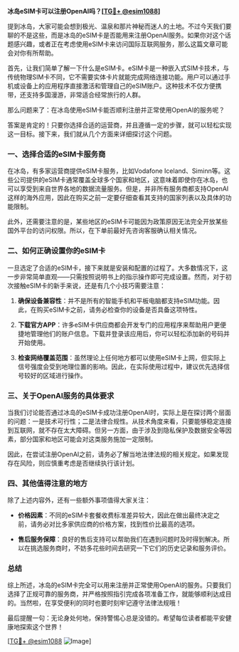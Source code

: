 **冰岛eSIM卡可以注册OpenAI吗？[[TG💪+ @esim1088](https://t.me/s/esim1088)]**

提到冰岛，大家可能会想到极光、温泉和那片神秘而迷人的土地。不过今天我们要聊的不是这些，而是冰岛的eSIM卡是否能用来注册OpenAI服务。如果你对这个话题感兴趣，或者正在考虑使用eSIM卡来访问国际互联网服务，那么这篇文章可能会对你有所帮助。

首先，让我们简单了解一下什么是eSIM卡。eSIM卡是一种嵌入式SIM卡技术，与传统物理SIM卡不同，它不需要实体卡片就能完成网络连接功能。用户可以通过手机或设备上的应用程序直接激活和管理自己的eSIM账户。这种技术不仅方便携带，还支持多国漫游，非常适合经常旅行的人群。

那么问题来了：在冰岛使用eSIM卡能否顺利注册并正常使用OpenAI的服务呢？

答案是肯定的！只要你选择合适的运营商，并且遵循一定的步骤，就可以轻松实现这一目标。接下来，我们就从几个方面来详细探讨这个问题。

### 一、选择合适的eSIM卡服务商

在冰岛，有多家运营商提供eSIM卡服务，比如Vodafone Iceland、Siminn等。这些公司提供的eSIM卡通常覆盖全球多个国家和地区，这意味着即使你在冰岛，也可以享受到来自世界各地的数据流量服务。但是，并非所有服务商都支持OpenAI这样的海外应用，因此在购买之前一定要仔细查看其支持的国家列表以及具体的功能限制。

此外，还需要注意的是，某些地区的eSIM卡可能因为政策原因无法完全开放某些国外平台的访问权限。所以，在下单前最好先咨询客服确认相关情况。

### 二、如何正确设置你的eSIM卡

一旦选定了合适的eSIM卡，接下来就是安装和配置的过程了。大多数情况下，这一步非常简单直观——只需按照说明书上的指示操作即可完成设置。然而，对于初次接触eSIM卡的新手来说，还是有几个小技巧需要注意：

1. **确保设备兼容性**：并不是所有的智能手机和平板电脑都支持eSIM功能。因此，在购买eSIM卡之前，请务必检查你的设备是否具备这项特性。
   
2. **下载官方APP**：许多eSIM卡供应商都会开发专门的应用程序来帮助用户更便捷地管理他们的账户信息。下载并登录该应用后，你可以轻松添加新的号码并开始使用。

3. **检查网络覆盖范围**：虽然理论上任何地方都可以使用eSIM卡上网，但实际上信号强度会受到地理位置的影响。因此，在实际使用过程中，建议优先选择信号较好的区域进行操作。

### 三、关于OpenAI服务的具体要求

当我们讨论能否通过冰岛的eSIM卡成功注册OpenAI时，实际上是在探讨两个层面的问题：一是技术可行性；二是法律合规性。从技术角度来看，只要能够稳定连接到互联网，就不存在太大障碍。但另一方面，由于涉及到隐私保护及数据安全等因素，部分国家和地区可能会对这类服务施加一定限制。

因此，在尝试注册OpenAI之前，请务必了解当地法律法规的相关规定。如果发现存在风险，则应慎重考虑是否继续执行该计划。

### 四、其他值得注意的地方

除了上述内容外，还有一些额外事项值得大家关注：

- **价格因素**：不同的eSIM卡套餐收费标准差异较大，因此在做出最终决定之前，请务必对比多家供应商的价格方案，找到性价比最高的选项。
  
- **售后服务保障**：良好的售后支持可以帮助我们在遇到问题时及时得到解决。所以在挑选服务商时，不妨多花些时间去研究一下它们的历史记录和服务评价。

### 总结

综上所述，冰岛的eSIM卡完全可以用来注册并正常使用OpenAI的服务。只要我们选择了正规可靠的服务商，并严格按照指引完成各项准备工作，就能够顺利达成目的。当然啦，在享受便利的同时也要时刻牢记遵守法律法规哦！

最后提醒一句：无论身处何地，保持警惕心总是没错的。希望每位读者都能平安健康地探索这个世界！

[[TG💪+ @esim1088](https://t.me/s/esim1088) ![Image](https://i.postimg.cc/4NQfJmqS/Snipaste-2025-05-13-00-14-12.png)]